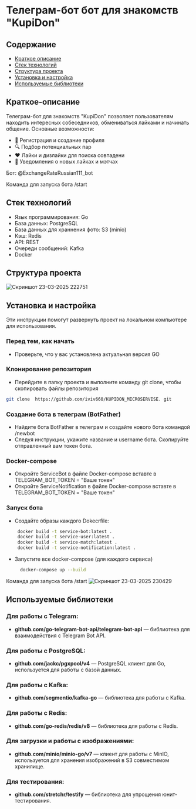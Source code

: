 # Телеграм-бот бот для знакомств "KupiDon"

## Содержание
- [Краткое описание](#краткое-описание)
- [Стек технологий](#стек-технологий)
- [Структура проекта](#структура-проекта)
- [Установка и настройка](#установка-и-настройка)
- [Используемые библиотеки](#используемые-библиотеки)

## Краткое-описание
Телеграм-бот для знакомств "KupiDon" позволяет пользователям находить интересных собеседников, обмениваться лайками и начинать общение.
Основные возможности:
- 📌 Регистрация и создание профиля
- 🔍 Подбор потенциальных пар 
- ❤️ Лайки и дизлайки для поиска совпадени
- 🔔 Уведомления о новых лайках и мэтчах 

Бот: @ExchangeRateRussian111_bot

Команда для запуска бота /start

## Стек технологий
- Язык программирования: Go
- База данных: PostgreSQL
- База данных для храннения фото: S3 (minio)
- Кэш: Redis
- API: REST 
- Очереди сообщений: Kafka
- Docker 

## Структура проекта

![Скриншот 23-03-2025 222751](https://github.com/user-attachments/assets/f10a2311-3578-49dc-8af1-88ff66bb53c4)

## Установка и настройка
Эти инструкции помогут развернуть проект на локальном компьютере для использования.

### Перед тем, как начать
- Проверьте, что у вас установленa актуальная версия GO

### Клонирование репозитория
- Перейдите в папку проекта и выполните команду git clone, чтобы скопировать файлы репозитория

```bash
git clone  https://github.com/iviv660/KUPIDON_MICROSERVISE. git 
```

### Создание бота в телеграм (BotFather)
- Найдите бота BotFather в телеграм и создайте нового бота командой /newbot
- Следуя инструкции, укажите название и username бота. Скопируйте отправленный вам токен бота.

### Docker-compose
- Откройте ServiceBot в файле Docker-compose вставте в TELEGRAM_BOT_TOKEN = "Ваше токен"
- Откройте ServiceNotification в файле Docker-compose вставте в TELEGRAM_BOT_TOKEN = "Ваше токен"

### Запуск бота
- Создайте образы каждого Dokecrfile:
  ```bash
   docker build -t service-bot:latest .
   docker build -t service-user:latest .
   docker build -t service-match:latest .
   docker build -t service-notification:latest .
  

- Запустите все docker-compose (для каждого сервиса)
  ```bash
	docker-compose up --build 

Команда для запуска бота /start
![Скриншот 23-03-2025 230429](https://github.com/user-attachments/assets/afeaf510-13b0-4679-8ad2-ca943f682c97)

## Используемые библиотеки

### Для работы с Telegram:
- **github.com/go-telegram-bot-api/telegram-bot-api** — библиотека для взаимодействия с Telegram Bot API.

### Для работы с PostgreSQL:
- **github.com/jackc/pgxpool/v4** — PostgreSQL клиент для Go, используется для работы с базой данных.

### Для работы с Kafka:
- **github.com/segmentio/kafka-go** — библиотека для работы с Kafka.

### Для работы с Redis:
- **github.com/go-redis/redis/v8** — библиотека для работы с Redis.

### Для загрузки и работы с изображениями:
- **github.com/minio/minio-go/v7** — клиент для работы с MinIO, используется для хранения изображений в S3 совместимом хранилище.

### Для тестирования:
- **github.com/stretchr/testify** — библиотека для упрощения юнит-тестирования.
